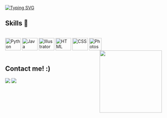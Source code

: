 
[![Typing SVG](https://readme-typing-svg.herokuapp.com?font=Roboto&weight=500&size=23&duration=5001&pause=1000&center=falso&vCenter=falso&repeat=verdadeiro&width=435&lines=Greetings!+Welcome+to+my+Github.;Jefferson+Souza%2C+A.K.A+Nanan.;I'm+a+technology+student;+and+graphic+design+enthusiast.+%E2%9C%8C)](https://git.io/typing-svg)


  
## Skills :rocket:
  
<div style="display: inline_block"><br>
  <img align="center" alt="Python" height="40" width="50" src="https://cdn.jsdelivr.net/gh/devicons/devicon/icons/python/python-original.svg"/>
  <img align="center" alt="Java" height="40" width="50" src="https://cdn.jsdelivr.net/gh/devicons/devicon/icons/java/java-original.svg" />
 <img align="center" alt="Illustrator" height="40" width="50"  src="https://cdn.jsdelivr.net/gh/devicons/devicon/icons/adonisjs/adonisjs-original.svg" />

  
  <img align="center" alt="HTML" height="40" width="50" src= "https://icongr.am/devicon/html5-plain.svg"/>


  <img align="center" alt="CSS" height="40" width="50" src="https://cdn.jsdelivr.net/gh/devicons/devicon/icons/css3/css3-original.svg"/>
  <img align="center" alt="Photoshop" height="40" widht="50" src="https://cdn.jsdelivr.net/gh/devicons/devicon/icons/adonisjs/adonisjs-original.svg" />
  <img align="right" src="https://cdn.jsdelivr.net/gh/devicons/devicon/icons/adonisjs/adonisjs-original.svg" width="200px">
</div>
 
<br>
 
## Contact me! :)
 
<div> 
  <a href = "mailto:Jeffersonfeitosa64@gmail.com"><img src="https://img.shields.io/badge/Gmail-D14836?style=for-the-badge&logo=gmail&logoColor=white" target="_blank"></a>
  <a href="https://www.linkedin.com/in/jefferson-feitosa-5aa974255" target="_blank"><img src="https://img.shields.io/badge/-LinkedIn-%230077B5?style=for-the-badge&logo=linkedin&logoColor=white" target="_blank"></a> 
